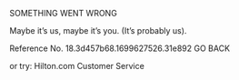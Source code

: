 SOMETHING WENT WRONG

Maybe it’s us, maybe it’s you.
(It’s probably us).

Reference No. 18.3d457b68.1699627526.31e892
GO BACK

or try:
Hilton.com Customer Service